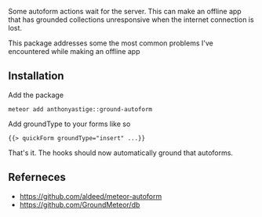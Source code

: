 Some autoform actions wait for the server.  This can make an offline app that has grounded collections unresponsive when the internet connection is lost.

This package addresses some the most common problems I've encountered while making an offline app

## Installation

Add the package

`meteor add anthonyastige::ground-autoform`

Add groundType to your forms like so

`{{> quickForm groundType="insert" ...}}`

That's it.  The hooks should now automatically ground that autoforms.

## Referneces
* https://github.com/aldeed/meteor-autoform
* https://github.com/GroundMeteor/db
